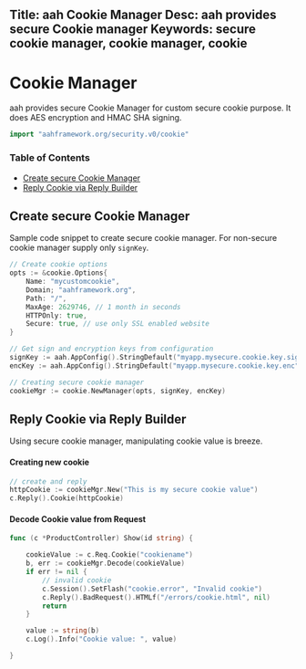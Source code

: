 Title: aah Cookie Manager
Desc: aah provides secure Cookie manager 
Keywords: secure cookie manager, cookie manager, cookie
---
# Cookie Manager

aah provides secure Cookie Manager for custom secure cookie purpose. It does AES encryption and HMAC SHA signing.

```go
import "aahframework.org/security.v0/cookie"
```

### Table of Contents

* [Create secure Cookie Manager](#create-secure-cookie-manager)
* [Reply Cookie via Reply Builder](#reply-cookie-via-reply-builder)

## Create secure Cookie Manager

Sample code snippet to create secure cookie manager.  For non-secure cookie manager supply only `signKey`.

```go
// Create cookie options
opts := &cookie.Options{
    Name: "mycustomcookie",
    Domain; "aahframework.org",
    Path: "/",
    MaxAge: 2629746, // 1 month in seconds
    HTTPOnly: true,
    Secure: true, // use only SSL enabled website
}

// Get sign and encryption keys from configuration
signKey := aah.AppConfig().StringDefault("myapp.mysecure.cookie.key.sign", ess.SecureRandomString(32))
encKey := aah.AppConfig().StringDefault("myapp.mysecure.cookie.key.enc", ess.SecureRandomString(64))

// Creating secure cookie manager
cookieMgr := cookie.NewManager(opts, signKey, encKey)
```

## Reply Cookie via Reply Builder

Using secure cookie manager, manipulating cookie value is breeze.

#### Creating new cookie

```go
// create and reply 
httpCookie := cookieMgr.New("This is my secure cookie value")
c.Reply().Cookie(httpCookie)
```

#### Decode Cookie value from Request

```go
func (c *ProductController) Show(id string) {

    cookieValue := c.Req.Cookie("cookiename")
    b, err := cookieMgr.Decode(cookieValue)
    if err != nil {
        // invalid cookie
        c.Session().SetFlash("cookie.error", "Invalid cookie")        
        c.Reply().BadRequest().HTMLf("/errors/cookie.html", nil)
        return
    }

    value := string(b)
    c.Log().Info("Cookie value: ", value)

}
```
